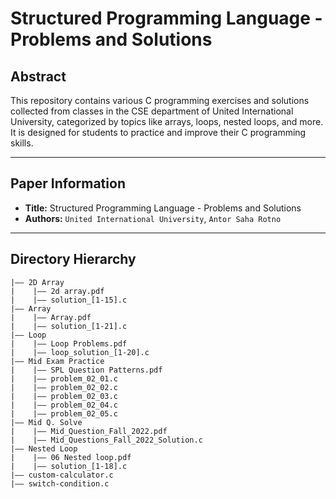 # Structured Programming Language - Problems and Solutions

## Abstract
This repository contains various C programming exercises and solutions collected from classes in the CSE department of United International University, categorized by topics like arrays, loops, nested loops, and more. It is designed for students to practice and improve their C programming skills.

---

## Paper Information
- **Title:** Structured Programming Language - Problems and Solutions
- **Authors:** `United International University`, `Antor Saha Rotno`

---

## Directory Hierarchy
```
|—— 2D Array
|    |—— 2d array.pdf
|    |—— solution_[1-15].c
|—— Array
|    |—— Array.pdf
|    |—— solution_[1-21].c
|—— Loop
|    |—— Loop Problems.pdf
|    |—— loop_solution_[1-20].c
|—— Mid Exam Practice
|    |—— SPL Question Patterns.pdf
|    |—— problem_02_01.c
|    |—— problem_02_02.c
|    |—— problem_02_03.c
|    |—— problem_02_04.c
|    |—— problem_02_05.c
|—— Mid Q. Solve
|    |—— Mid_Question_Fall_2022.pdf
|    |—— Mid_Questions_Fall_2022_Solution.c
|—— Nested Loop
|    |—— 06 Nested loop.pdf
|    |—— solution_[1-18].c
|—— custom-calculator.c
|—— switch-condition.c
```
